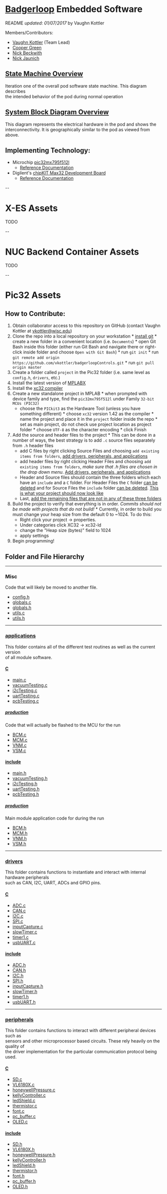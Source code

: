 # [Badgerloop](http://badgerloop.com/) Embedded Software

README *updated: 01/07/2017* by Vaughn Kottler

Members/Contributors:
  * [Vaughn Kottler](http://vaughnsplayground.me/) (Team Lead)
  * [Cooper Green](https://github.com/csgreen3)
  * [Nick Beckwith](https://github.com/nickbeckwith)
  * [Nick Jaunich](http://nicholasjaunich.com/)

## [State Machine Overview](http://vaughnsplayground.me/OverallPodOperation.html)

  Iteration one of the overall pod software state machine. This diagram describes   
  the intended behavior of the pod during normal operation

## [System Block Diagram Overview](http://vaughnsplayground.me/OverallBlockDiagram.pdf)

  This diagram represents the electrical hardware in the pod and shows the   
  interconnectivity. It is geographically similar to the pod as viewed from above.

## Implementing Technology:
* Microchip [pic32mx795f512l](http://www.microchip.com/wwwproducts/en/PIC32MX795F512L)
  * [Reference Documentation](http://ww1.microchip.com/downloads/en/DeviceDoc/60001156J.pdf)
* Digilent's [chipKIT Max32 Development Board](http://store.digilentinc.com/chipkit-max32-microcontroller-board-with-mega-r3-headers/)
  * [Reference Documentation](https://reference.digilentinc.com/chipkit_max32/refmanual)

--

# X-ES Assets

TODO

--

# NUC Backend Container Assets

TODO

--

# Pic32 Assets
  
## How to Contribute:

  1. Obtain collaborator access to this repository on GitHub (contact Vaughn Kottler at [vkottler@wisc.edu](vkottler@wisc.edu))
  2. Clone the repo into a local repository on your workstation
    * [install git](https://git-scm.com/)
	* create a new folder in a convenient location (i.e. `Documents`)
	* open Git Bash inside this folder (either run Git Bash and navigate there or right-click inside folder and choose `Open with Git Bash`)
	* run `git init`
	* run `git remote add origin https://github.com/vkottler/badgerloopControls.git`
	* run `git pull origin master`
  3. Create a folder called `project` in the Pic32 folder (i.e. same level as `config.h`, `drivers`, etc.)
  4. Install the latest version of [MPLABX](http://www.microchip.com/mplab/mplab-x-ide)
  5. Install the [xc32 compiler](http://www.microchip.com/mplab/compilers)
  6. Create a new standalone project in MPLAB
    * when prompted with device family and type, find the `pic32mx795f512l` under Family `32-bit MCUs (PIC32)`
	  * choose the `PICkit3` as the Hardware Tool (unless you have something different)
    * choose `xc32` version 1.42 as the compiler
    * name the project and place it in the `project` folder inside the repo
    * set as main project, do not check use project location as project folder
    * choose `UTF-8` as the character encoding
    * click Finish
  7. Add the source and header files to the project
    * This can be done in a number of ways, the best strategy is to add `.c` source files
      separately from `.h` header files
      * add C files by right clicking Source Files and choosing `add existing items from folders`, [add drivers, peripherals, and applications](assets/screenshots/creatingAproject/addingSourceFiles.PNG)
      * add header files by right clicking Header Files and choosing `add existing items from folders`, *make sure that .h files are chosen in the drop down menu*. [Add drivers, peripherals, and applications](assets/screenshots/creatingAproject/addingHeaderFiles.PNG)
      * Header and Source files should contain the three folders which each have an `include` and a `C` folder. For Header Files the `C` folder [can be deleted](assets/screenshots/creatingAproject/deleteCfolderForInclude.PNG) and for Source Files the `include` folder [can be deleted](assets/screenshots/creatingAproject/deleteIncludeFolderForSource.PNG). [This is what your project should now look like](assets/screenshots/creatingAproject/whenFinishedAddingFromFolders.PNG)
      * Last, [add the remaining files that are not in any of these three folders](assets/screenshots/creatingAproject/whenFinished.PNG)
  8. Build the project to verify that everything is in order. *Commits should not be made with projects that do not build!*
    * Currently, in order to build you must change your heap size from the default 0 to ~1024. To do this:
      * Right click your project -> properties.
      * Under categories click XC32 -> xc32-ld
      * change the "Heap size (bytes)" field to 1024
      * apply settings
  9. Begin programming!
  
## Folder and File Hierarchy

---

### Misc

Code that will likely be moved to another file.

  * [config.h](Pic32/config.h)
  * [globals.c](Pic32/globals.c)
  * [globals.h](Pic32/globals.h)
  * [utils.c](Pic32/utils.c)
  * [utils.h](Pic32/utils.h)

--- 
  
### [applications](Pic32/applications)

  This folder contains all of the different test routines as well as the current version   
  of all module software.

#### [C](Pic32/applications/C)

  * [main.c](Pic32/applications/C/main.c)
  * [vacuumTesting.c](Pic32/applications/C/vacuumTesting.c)
  * [i2cTesting.c](Pic32/applications/C/i2cTesting.c)
  * [uartTesting.c](Pic32/applications/C/uartTesting.c)
  * [pcbTesting.c](Pic32/applications/C/pcbTesting.c)

##### [production](Pic32/applications/C/production)

Code that will actually be flashed to the MCU for the run

  * [BCM.c](Pic32/applications/C/production/BCM.c)
  * [MCM.c](Pic32/applications/C/production/MCM.c)
  * [VNM.c](Pic32/applications/C/production/VNM.c)
  * [VSM.c](Pic32/applications/C/production/VSM.c)

#### [include](Pic32/applications/include)

  * [main.h](Pic32/applications/include/main.h)
  * [vacuumTesting.h](Pic32/applications/include/vacuumTesting.h)
  * [i2cTesting.h](Pic32/applications/include/i2cTesting.h)
  * [uartTesting.h](Pic32/applications/include/uartTesting.h)
  * [pcbTesting.h](Pic32/applications/include/pcbTesting.h)

##### [production](Pic32/applications/include/production)

Main module application code for during the run

  * [BCM.h](Pic32/applications/include/production/BCM.h)
  * [MCM.h](Pic32/applications/include/production/MCM.h)
  * [VNM.h](Pic32/applications/include/production/VNM.h)
  * [VSM.h](Pic32/applications/include/production/VSM.h)

---  
  
### [drivers](Pic32/drivers)

  This folder contains functions to instantiate and interact with internal hardware peripherals   
  such as CAN, I2C, UART, ADCs and GPIO pins.

#### [C](Pic32/drivers/C)

  * [ADC.c](Pic32/drivers/C/ADC.c)
  * [CAN.c](Pic32/drivers/C/CAN.c)
  * [I2C.c](Pic32/drivers/C/I2C.c)
  * [SPI.c](Pic32/drivers/C/SPI.c)
  * [inputCapture.c](Pic32/drivers/C/inputCapture.c)
  * [slowTimer.c](Pic32/drivers/C/slowTimer.c)
  * [timer1.c](Pic32/drivers/C/timer1.c)
  * [usbUART.c](Pic32/drivers/C/usbUART.c)

#### [include](Pic32/drivers/include)

  * [ADC.h](Pic32/drivers/include/ADC.c)
  * [CAN.h](Pic32/drivers/include/CAN.c)
  * [I2C.h](Pic32/drivers/include/I2C.c)
  * [SPI.h](Pic32/drivers/include/SPI.c)
  * [inputCapture.h](Pic32/drivers/include/inputCapture.c)
  * [slowTimer.h](Pic32/drivers/include/slowTimer.c)
  * [timer1.h](Pic32/drivers/include/timer1.c)
  * [usbUART.h](Pic32/drivers/include/usbUART.c)

---
  
### [peripherals](Pic32/peripherals)

  This folder contains functions to interact with different peripheral devices such as   
  sensors and other microprocessor based circuits. These rely heavily on the quality of   
  the driver implementation for the particular communication protocol being used.

#### [C](Pic32/peripherals/C)

  * [SD.c](Pic32/peripherals/C/SD.c)
  * [VL6180X.c](Pic32/peripherals/C/VL6180X.c)
  * [honeywellPressure.c](Pic32/peripherals/C/honeywellPressure.c)
  * [kellyController.c](Pic32/peripherals/C/kellyController.c)
  * [ledShield.c](Pic32/peripherals/C/ledShield.c)
  * [thermistor.c](Pic32/peripherals/C/thermistor.c)
  * [font.c](Pic32/peripherals/C/font.c)
  * [pc_buffer.c](Pic32/peripherals/C/pc_buffer.c)
  * [OLED.c](Pic32/peripherals/C/OLED.c)

#### [include](peripherals/include)

  * [SD.h](Pic32/peripherals/include/SD.h)
  * [VL6180X.h](Pic32/peripherals/include/VL6180X.h)
  * [honeywellPressure.h](Pic32/peripherals/include/honeywellPressure.h)
  * [kellyController.h](Pic32/peripherals/include/kellyController.h)
  * [ledShield.h](Pic32/peripherals/include/ledShield.h)
  * [thermistor.h](Pic32/peripherals/include/thermistor.h)
  * [font.h](Pic32/peripherals/include/font.h)
  * [pc_buffer.h](Pic32/peripherals/include/pc_buffer.h)
  * [OLED.h](Pic32/peripherals/include/OLED.h)
